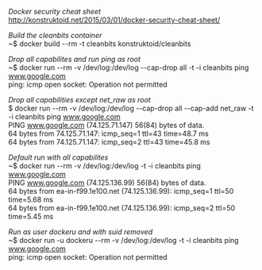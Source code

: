 *Docker security cheat sheet*     
http://konstruktoid.net/2015/03/01/docker-security-cheat-sheet/     
	
*Build the _cleanbits_ container*    
~$ docker build --rm -t cleanbits konstruktoid/cleanbits 
     
*Drop all capabilites and run ping as root*    
~$ docker run --rm -v /dev/log:/dev/log --cap-drop all -t -i cleanbits ping www.google.com    
ping: icmp open socket: Operation not permitted    
     
*Drop all capabilities except net_raw as root*     
$ docker run --rm -v /dev/log:/dev/log --cap-drop all --cap-add net_raw -t -i cleanbits ping www.google.com    
PING www.google.com (74.125.71.147) 56(84) bytes of data.    
64 bytes from 74.125.71.147: icmp_seq=1 ttl=43 time=48.7 ms    
64 bytes from 74.125.71.147: icmp_seq=2 ttl=43 time=45.8 ms    
     
*Default run with all capabilites*        
~$ docker run --rm -v /dev/log:/dev/log -t -i cleanbits ping www.google.com    
PING www.google.com (74.125.136.99) 56(84) bytes of data.    
64 bytes from ea-in-f99.1e100.net (74.125.136.99): icmp_seq=1 ttl=50 time=5.68 ms    
64 bytes from ea-in-f99.1e100.net (74.125.136.99): icmp_seq=2 ttl=50 time=5.45 ms    
     
*Run as user dockeru and with suid removed*     
~$ docker run -u dockeru --rm -v /dev/log:/dev/log -t -i cleanbits ping www.google.com    
ping: icmp open socket: Operation not permitted    